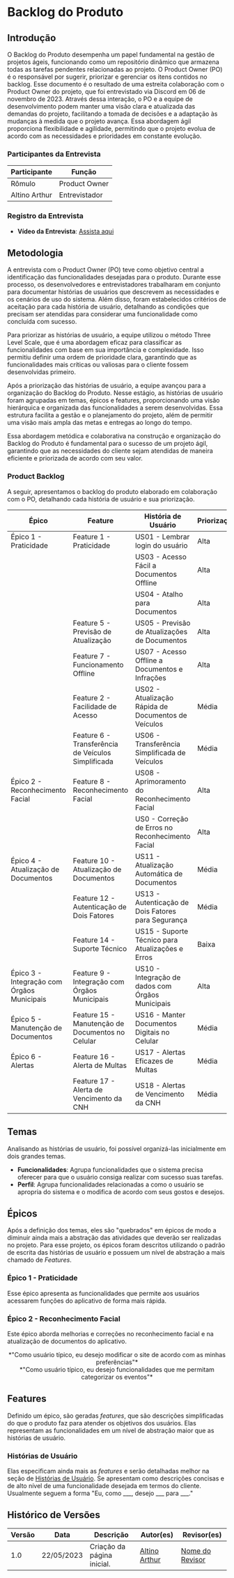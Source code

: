 # Backlog do Produto

## Introdução

O Backlog do Produto desempenha um papel fundamental na gestão de projetos ágeis, funcionando como um repositório dinâmico que armazena todas as tarefas pendentes relacionadas ao projeto. O Product Owner (PO) é o responsável por sugerir, priorizar e gerenciar os itens contidos no backlog. Esse documento é o resultado de uma estreita colaboração com o Product Owner do projeto, que foi entrevistado via Discord em 06 de novembro de 2023. Através dessa interação, o PO e a equipe de desenvolvimento podem manter uma visão clara e atualizada das demandas do projeto, facilitando a tomada de decisões e a adaptação às mudanças à medida que o projeto avança. Essa abordagem ágil proporciona flexibilidade e agilidade, permitindo que o projeto evolua de acordo com as necessidades e prioridades em constante evolução.

### Participantes da Entrevista

| Participante     | Função        |
| ---------------- | ------------- |
| Rômulo           | Product Owner |
| Altino Arthur    | Entrevistador |

### Registro da Entrevista

- **Vídeo da Entrevista**: [Assista aqui](https://www.youtube.com/embed/)

## Metodologia

A entrevista com o Product Owner (PO) teve como objetivo central a identificação das funcionalidades desejadas para o produto. Durante esse processo, os desenvolvedores e entrevistadores trabalharam em conjunto para documentar histórias de usuários que descrevem as necessidades e os cenários de uso do sistema. Além disso, foram estabelecidos critérios de aceitação para cada história de usuário, detalhando as condições que precisam ser atendidas para considerar uma funcionalidade como concluída com sucesso.

Para priorizar as histórias de usuário, a equipe utilizou o método Three Level Scale, que é uma abordagem eficaz para classificar as funcionalidades com base em sua importância e complexidade. Isso permitiu definir uma ordem de prioridade clara, garantindo que as funcionalidades mais críticas ou valiosas para o cliente fossem desenvolvidas primeiro.

Após a priorização das histórias de usuário, a equipe avançou para a organização do Backlog do Produto. Nesse estágio, as histórias de usuário foram agrupadas em temas, épicos e features, proporcionando uma visão hierárquica e organizada das funcionalidades a serem desenvolvidas. Essa estrutura facilita a gestão e o planejamento do projeto, além de permitir uma visão mais ampla das metas e entregas ao longo do tempo.

Essa abordagem metódica e colaborativa na construção e organização do Backlog do Produto é fundamental para o sucesso de um projeto ágil, garantindo que as necessidades do cliente sejam atendidas de maneira eficiente e priorizada de acordo com seu valor.

### Product Backlog

A seguir, apresentamos o backlog do produto elaborado em colaboração com o PO, detalhando cada história de usuário e sua priorização.


| Épico                             | Feature                         | História de Usuário                                                                           | Priorização |
|-----------------------------------|---------------------------------|----------------------------------------------------------------------------------------------|-------------|
| Épico 1 - Praticidade              | Feature 1 - Praticidade         | US01 - Lembrar login do usuário | Alta        |
|                                   |                                 | US03 - Acesso Fácil a Documentos Offline | Alta        |
|                                   |                                 | US04 - Atalho para Documentos | Alta        |
|                                   | Feature 5 - Previsão de Atualização | US05 - Previsão de Atualizações de Documentos | Alta        |
|                                   | Feature 7 - Funcionamento Offline | US07 - Acesso Offline a Documentos e Infrações | Alta |
|                                   | Feature 2 - Facilidade de Acesso| US02 - Atualização Rápida de Documentos de Veículos | Média       |
|                                   | Feature 6 - Transferência de Veículos Simplificada | US06 - Transferência Simplificada de Veículos | Média |
| Épico 2 - Reconhecimento Facial   | Feature 8 - Reconhecimento Facial | US08 - Aprimoramento do Reconhecimento Facial | Alta |
|                                   |                                   | US0 - Correção de Erros no Reconhecimento Facial | Alta |
| Épico 4 - Atualização de Documentos | Feature 10 - Atualização de Documentos | US11 - Atualização Automática de Documentos | Média |
|                                   | Feature 12 - Autenticação de Dois Fatores | US13 - Autenticação de Dois Fatores para Segurança | Média |
|                                   | Feature 14 - Suporte Técnico    | US15 - Suporte Técnico para Atualizações e Erros | Baixa |
| Épico 3 - Integração com Órgãos Municipais | Feature 9 - Integração com Órgãos Municipais | US10 - Integração de dados com Órgãos Municipais | Alta |
| Épico 5 - Manutenção de Documentos  | Feature 15 - Manutenção de Documentos no Celular | US16 - Manter Documentos Digitais no Celular | Média |
| Épico 6 - Alertas                  | Feature 16 - Alerta de Multas  | US17 - Alertas Eficazes de Multas | Média |
|                                   | Feature 17 - Alerta de Vencimento da CNH | US18 - Alertas de Vencimento da CNH | Média |

## Temas

Analisando as histórias de usuário, foi possível organizá-las inicialmente em dois grandes temas.

- **Funcionalidades**: Agrupa funcionalidades que o sistema precisa oferecer para que o usuário consiga realizar com sucesso suas tarefas.
- **Perfil**: Agrupa funcionalidades relacionadas a como o usuário se apropria do sistema e o modifica de acordo com seus gostos e desejos.

## Épicos

Após a definição dos temas, eles são "quebrados" em épicos de modo a diminuir ainda mais a abstração das atividades que deverão ser realizadas no projeto. Para esse projeto, os épicos foram descritos utilizando o padrão de escrita das histórias de usuário e possuem um nível de abstração a mais chamado de _Features_.

### Épico 1 - Praticidade

Esse épico apresenta as funcionalidades que permite aos usuários acessarem funções do aplicativo de forma mais rápida.

### Épico 2 - Reconhecimento Facial

Este épico aborda melhorias e correções no reconhecimento facial e na atualização de documentos do aplicativo.

<center>
*"Como usuário típico, eu desejo modificar o site de acordo com as minhas preferências"*
</center>

<center>
*"Como usuário típico, eu desejo funcionalidades que me permitam categorizar os eventos"*
</center>

## Features

Definido um épico, são geradas _features_, que são descrições simplificadas do que o produto faz para atender os objetivos dos usuários.  Elas representam as funcionalidades em um nível de abstração maior que as histórias de usuário.

### Histórias de Usuário

Elas especificam ainda mais as _features_ e serão detalhadas melhor na seção de [Histórias de Usuário](../historia-de-usuario). Se apresentam como descrições concisas e de alto nível de uma funcionalidade desejada em termos do cliente. Usualmente seguem a forma "Eu, como \_\_\_, desejo \_\_\_ para ___."



## Histórico de Versões

| Versão | Data       | Descrição                              | Autor(es)                        | Revisor(es)                       |
| ------ | ---------- | -------------------------------------- | -------------------------------- | --------------------------------- |
| 1.0    | 22/05/2023 | Criação da página inicial.             | [Altino Arthur](https://github.com/arthurrochamoreira) | [Nome do Revisor](https://github.com/) |
